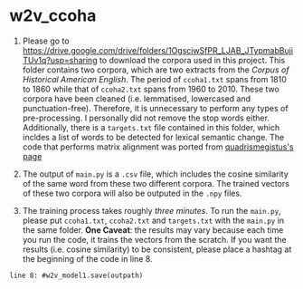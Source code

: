 # w2v_ccoha

1. Please go to https://drive.google.com/drive/folders/1OgsciwSfPR_LJAB_JTypmabBujiTUv1q?usp=sharing to download the corpora used in this project. This folder contains two corpora, which are two extracts from the *Corpus of Historical American English*. The period of `ccoha1.txt` spans from 1810 to 1860 while that of `ccoha2.txt` spans from 1960 to 2010. These two corpora have been cleaned (i.e. lemmatised, lowercased and punctuation-free). Therefore, it is unnecessary to perform any types of pre-processing. I personally did not remove the stop words either. Additionally, there is a `targets.txt` file contained in this folder, which incldes a list of words to be detected for lexical semantic change. The code that performs matrix alignment was ported from [quadrismegistus's page](https://gist.github.com/quadrismegistus/09a93e219a6ffc4f216fb85235535faf)

2. The output of `main.py` is a `.csv` file, which includes the cosine similarity of the same word from these two different corpora. The trained vectors of these two corpora will also be outputed in the `.npy` files.

3. The training process takes roughly *three minutes*. To run the `main.py`, please put `ccoha1.txt`, `ccoha2.txt` and `targets.txt` with the `main.py` in the same folder. **One Caveat**: the results may vary because each time you run the code, it trains the vectors from the scratch. If you want the results (i.e. cosine similarity) to be consistent, please place a hashtag at the beginning of the code in line 8.

```
line 8: #w2v_model1.save(outpath)
```
